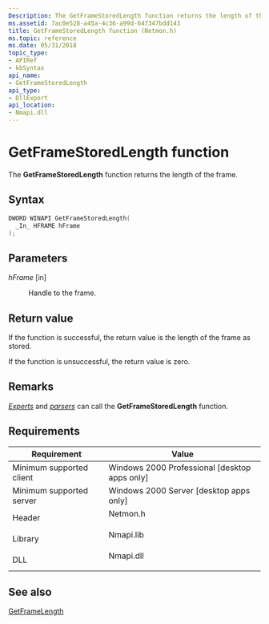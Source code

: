 ```yaml
---
Description: The GetFrameStoredLength function returns the length of the frame.
ms.assetid: 7ac0e528-a45a-4c36-a99d-647347bdd143
title: GetFrameStoredLength function (Netmon.h)
ms.topic: reference
ms.date: 05/31/2018
topic_type: 
- APIRef
- kbSyntax
api_name: 
- GetFrameStoredLength
api_type: 
- DllExport
api_location: 
- Nmapi.dll
---
```


# GetFrameStoredLength function

The **GetFrameStoredLength** function returns the length of the frame.

## Syntax


```C++
DWORD WINAPI GetFrameStoredLength(
  _In_ HFRAME hFrame
);
```



## Parameters

<dl> <dt>

*hFrame* \[in\]
</dt> <dd>

Handle to the frame.

</dd> </dl>

## Return value

If the function is successful, the return value is the length of the frame as stored.

If the function is unsuccessful, the return value is zero.

## Remarks

[*Experts*](e.md) and [*parsers*](p.md) can call the **GetFrameStoredLength** function.

## Requirements



| Requirement | Value |
|-------------------------------------|--------------------------------------------------------------------------------------|
| Minimum supported client<br/> | Windows 2000 Professional \[desktop apps only\]<br/>                           |
| Minimum supported server<br/> | Windows 2000 Server \[desktop apps only\]<br/>                                 |
| Header<br/>                   | <dl> <dt>Netmon.h</dt> </dl>  |
| Library<br/>                  | <dl> <dt>Nmapi.lib</dt> </dl> |
| DLL<br/>                      | <dl> <dt>Nmapi.dll</dt> </dl> |



## See also

<dl> <dt>

[GetFrameLength](getframelength.md)
</dt> </dl>

 

 




